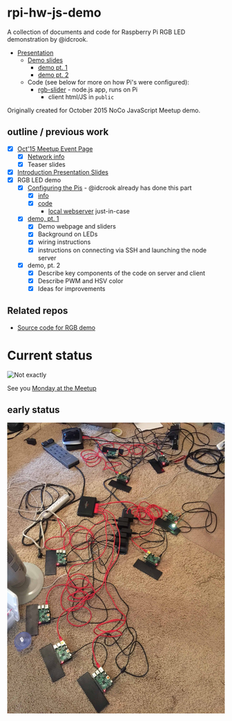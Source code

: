 
# rpi-hw-js-demo

A collection of documents and code for Raspberry Pi RGB LED demonstration by @idcrook.

- [Presentation](http://idcrook.github.io/rpi-hw-js-demo/index.html)
  - [Demo slides](http://idcrook.github.io/rpi-hw-js-demo/RGB-LED-demo.html)
    - [demo pt. 1](https://github.com/idcrook/rpi-hw-js-demo/blob/gh-pages/demo_notes/demo1.md)
    - [demo pt. 2](https://github.com/idcrook/rpi-hw-js-demo/blob/gh-pages/demo_notes/demo2.md)
  - Code (see below for more on how Pi's were configured): 
    - [rgb-slider](https://github.com/idcrook/rgb-slider) - node.js app, runs on Pi
      - client html/JS in `public`
  
  
Originally created for October 2015 NoCo JavaScript Meetup demo.

## outline / previous work

 - [x] [Oct'15 Meetup Event Page](http://www.meetup.com/NoCo-JavaScript-Meetup/events/224542835/)
   - [x] [Network info](http://idcrook.github.io/rpi-hw-js-demo/network.html)
   - [x] Teaser slides
 
 - [x] [Introduction Presentation Slides](http://idcrook.github.io/rpi-hw-js-demo/index.html)
 - [x] RGB LED demo
   - [x] [Configuring the Pis](doc/Configure_Raspian.md) - @idcrook already has done this part
     - [x] [info](doc/rgb-slider.md)
     - [x] [code](https://github.com/idcrook/rgb-slider)
       - [local webserver](https://github.com/idcrook/rpi-hw-js-demo/tree/master/localweb) just-in-case
   - [x] [demo, pt. 1](http://idcrook.github.io/rpi-hw-js-demo/RGB-LED-demo.html)
     - [x] Demo webpage and sliders
     - [x] Background on LEDs
     - [x] wiring instructions
     - [x] instructions on connecting via SSH and launching the node server
   - [x] demo, pt. 2
     - [x] Describe key components of the code on server and client
     - [x] Describe PWM and HSV color
     - [x] Ideas for improvements
   
## Related repos

- [Source code for RGB demo](https://github.com/idcrook/rgb-slider)

# Current status

![Not exactly](http://github.crookster.org/rpi-hw-js-demo/demo_notes/power-cables-frustrated-guy-clarkk.jpg)

See you [Monday at the Meetup](http://www.meetup.com/NoCo-JavaScript-Meetup/events/224542835/)

## early status

![Installing and testing on demo Raspberry Pi](doc/images/Installing_stuff_and_testing.jpeg)
